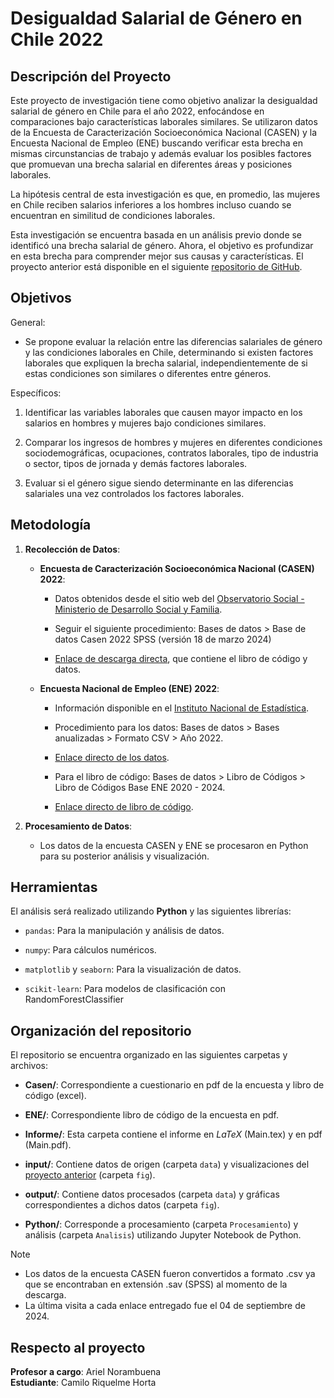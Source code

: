 # Desigualdad Salarial de Género en Chile 2022

## Descripción del Proyecto

Este proyecto de investigación tiene como objetivo analizar la desigualdad salarial de género en Chile para el año 2022, enfocándose en comparaciones bajo características laborales similares. Se utilizaron datos de la Encuesta de Caracterización Socioeconómica Nacional (CASEN) y la Encuesta Nacional de Empleo (ENE) buscando verificar esta brecha en mismas circunstancias de trabajo y además evaluar los posibles factores que promuevan una brecha salarial en diferentes áreas y posiciones laborales.

La hipótesis central de esta investigación es que, en promedio, las mujeres en Chile reciben salarios inferiores a los hombres incluso cuando se encuentran en similitud de condiciones laborales.

Esta investigación se encuentra basada en un análisis previo donde se identificó una brecha salarial de género. Ahora, el objetivo es profundizar en esta brecha para comprender mejor sus causas y características. El proyecto anterior está disponible en el siguiente [repositorio de GitHub](https://github.com/ElK1000o/Taller-Ciencia-de-Datos-I/tree/main/Proyecto "Análisis de los Ingresos Principales en Chile: Una Perspectiva Demográfica, Regional y Comparativa con el Sueldo Mínimo").

## Objetivos

General: 

- Se propone evaluar la relación entre las diferencias salariales de género y las condiciones laborales en Chile, determinando si existen factores laborales que expliquen la brecha salarial, independientemente de si estas condiciones son similares o diferentes entre géneros.

Específicos:

1. Identificar las variables laborales que causen mayor impacto en los salarios en hombres y mujeres bajo condiciones similares.

2. Comparar los ingresos de hombres y mujeres en diferentes condiciones sociodemográficas, ocupaciones,  contratos laborales, tipo de industria o sector, tipos de jornada y demás factores laborales.

3. Evaluar si el género sigue siendo determinante en las diferencias salariales una vez controlados los factores laborales.


## Metodología

1. **Recolección de Datos**:

   - **Encuesta de Caracterización Socioeconómica Nacional (CASEN) 2022**:

     - Datos obtenidos desde el sitio web del [Observatorio Social - Ministerio de Desarrollo Social y Familia](https://observatorio.ministeriodesarrollosocial.gob.cl/encuesta-casen-2022 'Observatorio Social | Desarrollo Social y Familia').

      - Seguir el siguiente procedimiento: Bases de datos > Base de datos Casen 2022 SPSS (versión 18 de marzo 2024)

     - [Enlace de descarga directa](https://observatorio.ministeriodesarrollosocial.gob.cl/storage/docs/casen/2022/Base%20de%20datos%20Casen%202022%20SPSS_18%20marzo%202024.sav.zip "ZIP CASEN 2022"), que contiene el libro de código y datos.

   - **Encuesta Nacional de Empleo (ENE) 2022**:

     - Información disponible en el [Instituto Nacional de Estadística](https://www.ine.gob.cl/estadisticas/sociales/mercado-laboral/ocupacion-y-desocupacion "INE").

     - Procedimiento para los datos: Bases de datos > Bases anualizadas > Formato CSV > Año 2022.

     - [Enlace directo de los datos](https://www.ine.gob.cl/docs/default-source/ocupacion-y-desocupacion/bbdd/bases-anuales/csv/ano-2022.csv?sfvrsn=c55b558c_16&download=true "Datos ENE 2022").

     - Para el libro de código: Bases de datos > Libro de Códigos > Libro de Códigos Base ENE 2020 - 2024.

     - [Enlace directo de libro de código](https://www.ine.gob.cl/docs/default-source/ocupacion-y-desocupacion/bbdd/libro-de-codigos/codigos-ene-2020.pdf?sfvrsn=54753851_64 "Libro de códigos ENE 2022").

2. **Procesamiento de Datos**: 

    - Los datos de la encuesta CASEN y ENE se procesaron en Python para su posterior análisis y visualización.


## Herramientas

El análisis será realizado utilizando **Python** y las siguientes librerías:

- `pandas`: Para la manipulación y análisis de datos.

- `numpy`: Para cálculos numéricos.

- `matplotlib` y `seaborn`: Para la visualización de datos.

- `scikit-learn`: Para modelos de clasificación con RandomForestClassifier

## Organización del repositorio

El repositorio se encuentra organizado en las siguientes carpetas y archivos:

- **Casen/**: Correspondiente a cuestionario en pdf de la encuesta y libro de código (excel).

- **ENE/**: Correspondiente libro de código de la encuesta en pdf.

- **Informe/**: Esta carpeta contiene el informe en $LaTeX$ (Main.tex) y en pdf (Main.pdf). 

- **input/**: Contiene datos de origen (carpeta `data`) y visualizaciones del [proyecto anterior](https://github.com/ElK1000o/Taller-Ciencia-de-Datos-I/tree/main/Proyecto "Análisis de los Ingresos Principales en Chile: Una Perspectiva Demográfica, Regional y Comparativa con el Sueldo Mínimo") (carpeta `fig`). 

- **output/**: Contiene datos procesados (carpeta `data`) y gráficas correspondientes a dichos datos (carpeta `fig`).

- **Python/**: Corresponde a procesamiento (carpeta `Procesamiento`) y análisis (carpeta `Analisis`) utilizando Jupyter Notebook de Python.

> [!NOTE]
> - Los datos de la encuesta CASEN fueron convertidos a formato .csv ya que se encontraban en extensión .sav (SPSS) al momento de la descarga.
> - La última visita a cada enlace entregado fue el 04 de septiembre de 2024.

## Respecto al proyecto

**Profesor a cargo**: Ariel Norambuena  
**Estudiante**: Camilo Riquelme Horta
